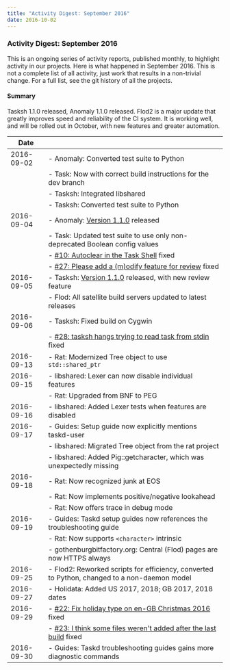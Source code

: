```yaml
---
title: "Activity Digest: September 2016"
date: 2016-10-02
---
```


### Activity Digest: September 2016 

This is an ongoing series of activity reports, published monthly, to highlight activity in our projects.
Here is what happened in September 2016. This is not a complete list of all activity, just work that results in a non-trivial change.
For a full list, see the git history of all the projects.

#### Summary

Tasksh 1.1.0 released, Anomaly 1.1.0 released.
Flod2 is a major update that greatly improves speed and reliability of the CI system.
It is working well, and will be rolled out in October, with new features and greater automation.

| Date       |                                                                                                                                    |
|------------|------------------------------------------------------------------------------------------------------------------------------------|
| 2016-09-02 | - Anomaly: Converted test suite to Python                                                                                          |
|            | - Task: Now with correct build instructions for the dev branch                                                                     |
|            | - Tasksh: Integrated libshared                                                                                                     |
|            | - Tasksh: Converted test suite to Python                                                                                           |
| 2016-09-04 | - Anomaly: [Version 1.1.0](https://github.com/GothenburgBitFactory/anomaly/releases/download/v1.1.0/anomaly-1.1.0.tar.gz) released |
|            | - Task: Updated test suite to use only non-deprecated Boolean config values                                                        |
|            | - [#10: Autoclear in the Task Shell](https://github.com/GothenburgBitFactory/taskshell/issues/10) fixed                            |
|            | - [#27: Please add a (m)odify feature for review](https://github.com/GothenburgBitFactory/taskshell/issues/27) fixed               |
| 2016-09-05 | - Tasksh: [Version 1.1.0](/news/news.20160905.2) released, with new review feature                                                 |
|            | - Flod: All satellite build servers updated to latest releases                                                                     |
| 2016-09-06 | - Tasksh: Fixed build on Cygwin                                                                                                    |
|            | - [#28: tasksh hangs trying to read task from stdin](https://github.com/GothenburgBitFactory/taskshell/issues/28) fixed            |
| 2016-09-13 | - Rat: Modernized Tree object to use `std::shared_ptr`                                                                             |
| 2016-09-15 | - libshared: Lexer can now disable individual features                                                                             |
|            | - Rat: Upgraded from BNF to PEG                                                                                                    |
| 2016-09-16 | - libshared: Added Lexer tests when features are disabled                                                                          |
| 2016-09-17 | - Guides: Setup guide now explicitly mentions taskd-user                                                                           |
|            | - libshared: Migrated Tree object from the rat project                                                                             |
|            | - libshared: Added Pig::getcharacter, which was unexpectedly missing                                                               |
| 2016-09-18 | - Rat: Now recognized junk at EOS                                                                                                  |
|            | - Rat: Now implements positive/negative lookahead                                                                                  |
|            | - Rat: Now offers trace in debug mode                                                                                              |
| 2016-09-19 | - Guides: Taskd setup guides now references the troubleshooting guide                                                              |
|            | - Rat: Now supports `<character>` intrinsic                                                                                        |
|            | - gothenburgbitfactory.org: Central (Flod) pages are now HTTPS always                                                              |
| 2016-09-25 | - Flod2: Reworked scripts for efficiency, converted to Python, changed to a non-daemon model                                       |
| 2016-09-27 | - Holidata: Added US 2017, 2018; GB 2017, 2018 dates                                                                               |
| 2016-09-29 | - [#22: Fix holiday type on en-GB Christmas 2016](https://github.com/GothenburgBitFactory/tw.org/issues/22) fixed                  |
|            | - [#23: I think some files weren't added after the last build](https://github.com/GothenburgBitFactory/tw.org/issues/23) fixed     |
| 2016-09-30 | - Guides: Taskd troubleshooting guides gains more diagnostic commands                                                              |
